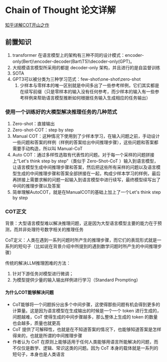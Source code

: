 # Chain of Thought 论文详解

[知乎详解COT开山之作](https://zhuanlan.zhihu.com/p/582758381)

## 前置知识
1. transformer 在语言模型上的架构有三种不同的设计模式：encoder-only(Bert)\encoder-decoder(Bart\T5)\decoder-only(GPT)。
2. 大规模语言模型所采用的都是 decoder-only 架构，并且进行的是自监督训练
3. SOTA
4. GPT3可以被分类为三种学习范式：few-shot\one-shot\zero-shot
   1. 少样本与零样本的唯一区别就是中间多出了一些参考样例，它们其实都是在续写前缀（只是零样本的输入没有任何参考，而少样本的输入有一些参考样例来帮助语言模型推断如何根据任务输入生成相应的任务输出）

### 使用一个训练好的大模型解决推理任务的几种范式
1. Zero-shot：直接输出
2. Zero-shot-COT：step by step
3. Manual COT：这种情况下使用到了少样本学习，在输入问题之前，手动设计一些问题和答案的样例（样例的答案给出中间推理步骤），这些问题和答案都需要手动构造，所以叫 Manual-CoT
4. Auto COT：通过多样性选取有代表性的问题。对于每一个采样的问题拼接上“Let's think step by step”（类似于 Zero-Shot-CoT ）输入到语言模型，让语言模型生成中间推理步骤和答案，然后把这些所有采样的问题以及语言模型生成的中间推理步骤和答案全部拼接在一起，构成少样本学习的样例，最后再拼接上需要求解的问题一起输入到语言模型中进行续写，最终模型续写出了中间的推理步骤以及答案
  1. 简单理解AutoCOT，就是在ManualCOT的基础上加上了一个Let's think step by step


### COT正文
背景：大型语言模型难以解决推理问题，这是因为大型语言模型主要的能力在于预测，而并非处理符号数字相关的推理任务

CoT定义：人类在遇到一系列问题时所产生的推理步骤，而它们的表现形式就是一系列的短句子（比如说在背景介绍中所提到的遇到数学问题时所产生的中间推理步骤）

传统的解决LLM推理困难的方法：
1. 针对下游任务对模型进行微调；
2. 为模型提供少量的输入输出样例进行学习（Standard Prompting）

#### 为什么COT能够解决问题

- CoT能够将一个问题拆分出多个中间步骤，这使得那些问题有机会得到更多的计算量。这是因为语言模型在生成输出的时候是一个一个 token 进行生成的，问题越难，CoT 使得生成的中间步骤越多，那么整体上生成的 token 的数量也会越多，质量也就更高
- CoT 提供了可解释性，也就是在不知道答案的情况下，也能够知道答案是怎样得来的，也就是所谓的中间推理步骤
- 作者认为 CoT 在原则上能够适用于任何人类能够用语言所能解决的问题，而不仅仅是数学、逻辑、常识这类的问题。因为 CoT 本身的载体就是一系列的短句子，本身也是人类语言